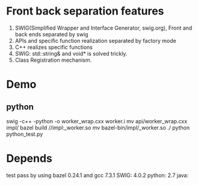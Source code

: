 # Front back separation features
1. SWIG(Simplified Wrapper and Interface Generator, swig.org), Front and back ends separated by swig
2. APIs and specific function realization separated by factory mode
3. C++ realizes specific functions
4. SWIG: std::string& and void* is solved trickly.
5. Class Registration mechanism.
# Demo
## python
swig -c++ -python -o worker_wrap.cxx worker.i
mv api/worker_wrap.cxx impl/
bazel build //impl:_worker.so
mv bazel-bin/impl/_worker.so ./
python python_test.py

# Depends
test pass by using bazel 0.24.1 and gcc 7.3.1
SWIG: 4.0.2
python: 2.7
java:
